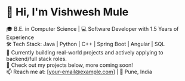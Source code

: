 
# 👋 Hi, I'm Vishwesh Mule

🎓 B.E. in Computer Science | 💻 Software Developer with 1.5 Years of Experience  
🛠️ Tech Stack: Java | Python | C++ | Spring Boot | Angular | SQL  
🚀 Currently building real-world projects and actively applying to backend/full stack roles.  
📁 Check out my projects below, more coming soon!  
📫 Reach me at: [your-email@example.com] | 📍 Pune, India

<!--
📊 GitHub Stats Section (Optional)
![Vishwesh's GitHub stats](https://github-readme-stats.vercel.app/api?username=vishweshmule&show_icons=true&theme=default)
-->

